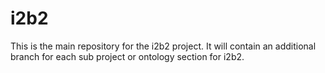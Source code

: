 # i2b2

This is the main repository for the i2b2 project. It will contain an additional branch for each sub project or ontology section for i2b2. 
